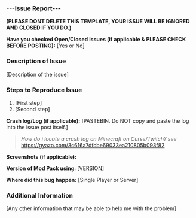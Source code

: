 ### ---Issue Report---
**(PLEASE DONT DELETE THIS TEMPLATE, YOUR ISSUE WILL BE IGNORED AND CLOSED IF YOU DO.)**

**Have you checked Open/Closed Issues (if applicable & PLEASE CHECK BEFORE POSTING):** [Yes or No]

### Description of Issue
[Description of the issue]

### Steps to Reproduce Issue
1. [First step]
2. [Second step]

**Crash log/Log (if applicable):** [PASTEBIN. Do NOT copy and paste the log into the issue post itself.]
> *How do i locate a crash log on Minecraft on Curse/Twitch? see* https://gyazo.com/3c616a7dfcbe69033ea210805b093f82

**Screenshots (if applicable):** 

**Version of Mod Pack using:** [VERSION]

**Where did this bug happen:** [Single Player or Server]

### Additional Information
[Any other information that may be able to help me with the problem]
